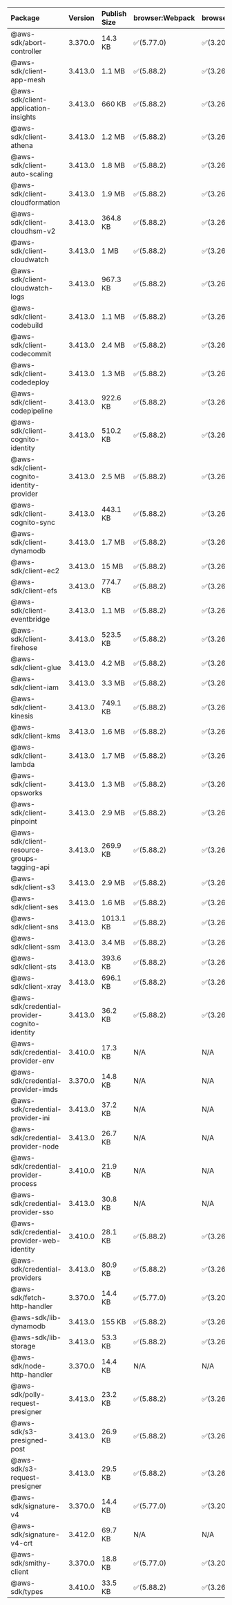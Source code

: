 | Package | Version | Publish Size | browser:Webpack | browser:Rollup | browser:EsBuild |
| :------ | :------ | :----------- | :------ | :----- | :------- |
|@aws-sdk/abort-controller|3.370.0|14.3 KB|✅(5.77.0)|✅(3.20.2)|✅(0.17.15)|
|@aws-sdk/client-app-mesh|3.413.0|1.1 MB|✅(5.88.2)|✅(3.26.3)|✅(0.18.15)|
|@aws-sdk/client-application-insights|3.413.0|660 KB|✅(5.88.2)|✅(3.26.3)|✅(0.18.15)|
|@aws-sdk/client-athena|3.413.0|1.2 MB|✅(5.88.2)|✅(3.26.3)|✅(0.18.15)|
|@aws-sdk/client-auto-scaling|3.413.0|1.8 MB|✅(5.88.2)|✅(3.26.3)|✅(0.18.15)|
|@aws-sdk/client-cloudformation|3.413.0|1.9 MB|✅(5.88.2)|✅(3.26.3)|✅(0.18.15)|
|@aws-sdk/client-cloudhsm-v2|3.413.0|364.8 KB|✅(5.88.2)|✅(3.26.3)|✅(0.18.15)|
|@aws-sdk/client-cloudwatch|3.413.0|1 MB|✅(5.88.2)|✅(3.26.3)|✅(0.18.15)|
|@aws-sdk/client-cloudwatch-logs|3.413.0|967.3 KB|✅(5.88.2)|✅(3.26.3)|✅(0.18.15)|
|@aws-sdk/client-codebuild|3.413.0|1.1 MB|✅(5.88.2)|✅(3.26.3)|✅(0.18.15)|
|@aws-sdk/client-codecommit|3.413.0|2.4 MB|✅(5.88.2)|✅(3.26.3)|✅(0.18.15)|
|@aws-sdk/client-codedeploy|3.413.0|1.3 MB|✅(5.88.2)|✅(3.26.3)|✅(0.18.15)|
|@aws-sdk/client-codepipeline|3.413.0|922.6 KB|✅(5.88.2)|✅(3.26.3)|✅(0.18.15)|
|@aws-sdk/client-cognito-identity|3.413.0|510.2 KB|✅(5.88.2)|✅(3.26.3)|✅(0.18.15)|
|@aws-sdk/client-cognito-identity-provider|3.413.0|2.5 MB|✅(5.88.2)|✅(3.26.3)|✅(0.18.15)|
|@aws-sdk/client-cognito-sync|3.413.0|443.1 KB|✅(5.88.2)|✅(3.26.3)|✅(0.18.15)|
|@aws-sdk/client-dynamodb|3.413.0|1.7 MB|✅(5.88.2)|✅(3.26.3)|✅(0.18.15)|
|@aws-sdk/client-ec2|3.413.0|15 MB|✅(5.88.2)|✅(3.26.3)|✅(0.18.15)|
|@aws-sdk/client-efs|3.413.0|774.7 KB|✅(5.88.2)|✅(3.26.3)|✅(0.18.15)|
|@aws-sdk/client-eventbridge|3.413.0|1.1 MB|✅(5.88.2)|✅(3.26.3)|✅(0.18.15)|
|@aws-sdk/client-firehose|3.413.0|523.5 KB|✅(5.88.2)|✅(3.26.3)|✅(0.18.15)|
|@aws-sdk/client-glue|3.413.0|4.2 MB|✅(5.88.2)|✅(3.26.3)|✅(0.18.15)|
|@aws-sdk/client-iam|3.413.0|3.3 MB|✅(5.88.2)|✅(3.26.3)|✅(0.18.15)|
|@aws-sdk/client-kinesis|3.413.0|749.1 KB|✅(5.88.2)|✅(3.26.3)|✅(0.18.15)|
|@aws-sdk/client-kms|3.413.0|1.6 MB|✅(5.88.2)|✅(3.26.3)|✅(0.18.15)|
|@aws-sdk/client-lambda|3.413.0|1.7 MB|✅(5.88.2)|✅(3.26.3)|✅(0.18.15)|
|@aws-sdk/client-opsworks|3.413.0|1.3 MB|✅(5.88.2)|✅(3.26.3)|✅(0.18.15)|
|@aws-sdk/client-pinpoint|3.413.0|2.9 MB|✅(5.88.2)|✅(3.26.3)|✅(0.18.15)|
|@aws-sdk/client-resource-groups-tagging-api|3.413.0|269.9 KB|✅(5.88.2)|✅(3.26.3)|✅(0.18.15)|
|@aws-sdk/client-s3|3.413.0|2.9 MB|✅(5.88.2)|✅(3.26.3)|✅(0.18.15)|
|@aws-sdk/client-ses|3.413.0|1.6 MB|✅(5.88.2)|✅(3.26.3)|✅(0.18.15)|
|@aws-sdk/client-sns|3.413.0|1013.1 KB|✅(5.88.2)|✅(3.26.3)|✅(0.18.15)|
|@aws-sdk/client-ssm|3.413.0|3.4 MB|✅(5.88.2)|✅(3.26.3)|✅(0.18.15)|
|@aws-sdk/client-sts|3.413.0|393.6 KB|✅(5.88.2)|✅(3.26.3)|✅(0.18.15)|
|@aws-sdk/client-xray|3.413.0|696.1 KB|✅(5.88.2)|✅(3.26.3)|✅(0.18.15)|
|@aws-sdk/credential-provider-cognito-identity|3.413.0|36.2 KB|✅(5.88.2)|✅(3.26.3)|✅(0.18.15)|
|@aws-sdk/credential-provider-env|3.410.0|17.3 KB|N/A|N/A|N/A|
|@aws-sdk/credential-provider-imds|3.370.0|14.8 KB|N/A|N/A|N/A|
|@aws-sdk/credential-provider-ini|3.413.0|37.2 KB|N/A|N/A|N/A|
|@aws-sdk/credential-provider-node|3.413.0|26.7 KB|N/A|N/A|N/A|
|@aws-sdk/credential-provider-process|3.410.0|21.9 KB|N/A|N/A|N/A|
|@aws-sdk/credential-provider-sso|3.413.0|30.8 KB|N/A|N/A|N/A|
|@aws-sdk/credential-provider-web-identity|3.410.0|28.1 KB|✅(5.88.2)|✅(3.26.3)|✅(0.18.15)|
|@aws-sdk/credential-providers|3.413.0|80.9 KB|✅(5.88.2)|✅(3.26.3)|✅(0.18.15)|
|@aws-sdk/fetch-http-handler|3.370.0|14.4 KB|✅(5.77.0)|✅(3.20.2)|✅(0.17.15)|
|@aws-sdk/lib-dynamodb|3.413.0|155 KB|✅(5.88.2)|✅(3.26.3)|✅(0.18.15)|
|@aws-sdk/lib-storage|3.413.0|53.3 KB|✅(5.88.2)|✅(3.26.3)|✅(0.18.15)|
|@aws-sdk/node-http-handler|3.370.0|14.4 KB|N/A|N/A|N/A|
|@aws-sdk/polly-request-presigner|3.413.0|23.2 KB|✅(5.88.2)|✅(3.26.3)|✅(0.18.15)|
|@aws-sdk/s3-presigned-post|3.413.0|26.9 KB|✅(5.88.2)|✅(3.26.3)|✅(0.18.15)|
|@aws-sdk/s3-request-presigner|3.413.0|29.5 KB|✅(5.88.2)|✅(3.26.3)|✅(0.18.15)|
|@aws-sdk/signature-v4|3.370.0|14.4 KB|✅(5.77.0)|✅(3.20.2)|✅(0.17.15)|
|@aws-sdk/signature-v4-crt|3.412.0|69.7 KB|N/A|N/A|N/A|
|@aws-sdk/smithy-client|3.370.0|18.8 KB|✅(5.77.0)|✅(3.20.2)|✅(0.17.15)|
|@aws-sdk/types|3.410.0|33.5 KB|✅(5.88.2)|✅(3.26.3)|✅(0.18.15)|
